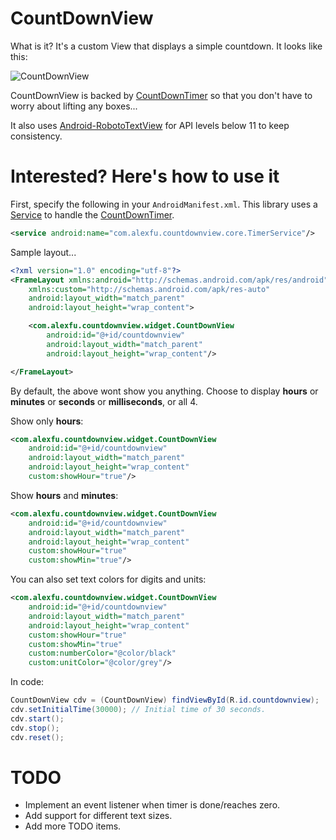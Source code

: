 # CountDownView
What is it? It's a custom View that displays a simple countdown. It looks like this:

![CountDownView](http://i.imgur.com/iSSqbyZ.png)

CountDownView is backed by [CountDownTimer](http://developer.android.com/reference/android/os/CountDownTimer.html) so that you don't have to worry about lifting any boxes...

It also uses [Android-RobotoTextView](https://github.com/johnkil/Android-RobotoTextView) for API levels below 11 to keep consistency.

# Interested? Here's how to use it

First, specify the following in your `AndroidManifest.xml`. This library uses a [Service](http://developer.android.com/reference/android/app/Service.html) to handle the [CountDownTimer](http://developer.android.com/reference/android/os/CountDownTimer.html).

```xml
<service android:name="com.alexfu.countdownview.core.TimerService"/>
```

Sample layout...

```xml
<?xml version="1.0" encoding="utf-8"?>
<FrameLayout xmlns:android="http://schemas.android.com/apk/res/android"
    xmlns:custom="http://schemas.android.com/apk/res-auto"
    android:layout_width="match_parent"
    android:layout_height="wrap_content">

    <com.alexfu.countdownview.widget.CountDownView
        android:id="@+id/countdownview"
        android:layout_width="match_parent"
        android:layout_height="wrap_content"/>

</FrameLayout>
```
By default, the above wont show you anything. Choose to display **hours** or **minutes** or **seconds** or **milliseconds**, or all 4.

Show only **hours**:

```xml
<com.alexfu.countdownview.widget.CountDownView
    android:id="@+id/countdownview"
    android:layout_width="match_parent"
    android:layout_height="wrap_content"
    custom:showHour="true"/>
```

Show **hours** and **minutes**:

```xml
<com.alexfu.countdownview.widget.CountDownView
    android:id="@+id/countdownview"
    android:layout_width="match_parent"
    android:layout_height="wrap_content"
    custom:showHour="true"
    custom:showMin="true"/>
```

You can also set text colors for digits and units:

```xml
<com.alexfu.countdownview.widget.CountDownView
    android:id="@+id/countdownview"
    android:layout_width="match_parent"
    android:layout_height="wrap_content"
    custom:showHour="true"
    custom:showMin="true"
    custom:numberColor="@color/black"
    custom:unitColor="@color/grey"/>
```

In code:

```java
CountDownView cdv = (CountDownView) findViewById(R.id.countdownview);
cdv.setInitialTime(30000); // Initial time of 30 seconds.
cdv.start();
cdv.stop();
cdv.reset();
```

# TODO

* Implement an event listener when timer is done/reaches zero.
* Add support for different text sizes.
* Add more TODO items.